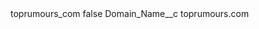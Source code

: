 <?xml version="1.0" encoding="UTF-8"?>
<CustomMetadata xmlns="http://soap.sforce.com/2006/04/metadata" xmlns:xsi="http://www.w3.org/2001/XMLSchema-instance" xmlns:xsd="http://www.w3.org/2001/XMLSchema">
    <label>toprumours_com</label>
    <protected>false</protected>
    <values>
        <field>Domain_Name__c</field>
        <value xsi:type="xsd:string">toprumours.com</value>
    </values>
</CustomMetadata>
